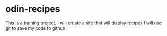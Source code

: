 # odin-recipes
This is a training project.
I will create a site that will display recipes
I will use git to save my code to github
